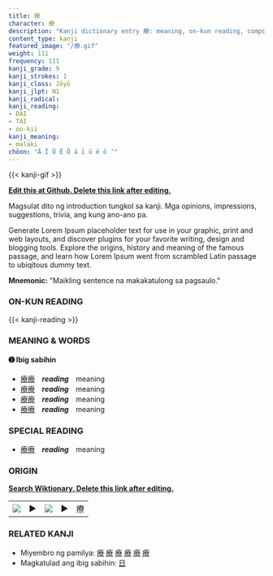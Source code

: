 ```yaml
---
title: 療
character: 療
description: "Kanji dictionary entry 療: meaning, on-kun reading, compounds, origin, related kanji"
content_type: kanji
featured_image: "/療.gif"
weight: 111
frequency: 111
kanji_grade: 9
kanji_strokes: 1
kanji_class: Jōyō
kanji_jlpt: N1
kanji_radical: 
kanji_reading: 
- DAI
- TAI
- oo-kii
kanji_meaning:
- malaki
chōon: "Ā Ī Ū Ē Ō ā ī ū ē ō ’"
---
```

[//]: # (Don't edit the line below. Kanji animated GIF code is automatically generated.)
{{< kanji-gif >}}

[//]: # (Edit below this line.)

**[Edit this at Github. Delete this link after editing.](https://github.com/tim0g/tim/tree/main/content/kanji/療/index.md)**

Magsulat dito ng introduction tungkol sa kanji. Mga opinions, impressions, suggestions, trivia, ang kung ano-ano pa.

Generate Lorem Ipsum placeholder text for use in your graphic, print and web layouts, and discover plugins for your favorite writing, design and blogging tools. Explore the origins, history and meaning of the famous passage, and learn how Lorem Ipsum went from scrambled Latin passage to ubiqitous dummy text.
 
**Mnemonic:** "Maikling sentence na makakatulong sa pagsaulo."

### ON-KUN READING

[//]: # (Don't edit the line below. ON-KUN READING code is automatically generated.)
{{< kanji-reading >}}

### MEANING & WORDS

#### ➊ **Ibig sabihin**
  - [療](../療)[療](../療)　***reading***　meaning
  - [療](../療)[療](../療)　***reading***　meaning
  - [療](../療)[療](../療)　***reading***　meaning
  - [療](../療)[療](../療)　***reading***　meaning

### SPECIAL READING
  - [療](../療)[療](../療)　***reading***　meaning

### ORIGIN

**[Search Wiktionary. Delete this link after editing.](https://wiktionary.org/wiki/療)**
<table class="kanji-table"><tr><td>
<img src="60px-療-bronze.svg.png">
</td><td>▶</td><td>
<img src="60px-療-oracle.svg.png">
</td><td>▶</td>
<td class="kanji-origin">療</td>
</tr></table>

### RELATED KANJI
- Miyembro ng pamilya: [療](../療) [療](../療) [療](../療) [療](../療) [療](../療) [療](../療)
- Magkatulad ang ibig sabihin: [日](../日)
